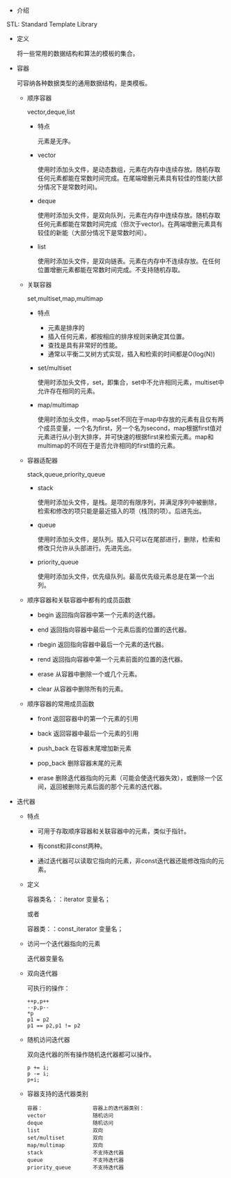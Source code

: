 *  介绍

  STL: Standard Template Library

* 定义

  将一些常用的数据结构和算法的模板的集合。

* 容器

  可容纳各种数据类型的通用数据结构，是类模板。

  * 顺序容器

    vector,deque,list

    * 特点

      元素是无序。

    * vector

      使用时添加头文件<vector>，是动态数组，元素在内存中连续存放。随机存取任何元素都能在常数时间完成。在尾端增删元素具有较佳的性能(大部分情况下是常数时间)。

    * deque

      使用时添加头文件<deque>，是双向队列，元素在内存中连续存放。随机存取任何元素都能在常数时间完成（但次于vector)。在两端增删元素具有较佳的新能（大部分情况下是常数时间）。

    * list

      使用时添加头文件<list>，是双向链表。元素在内存中不连续存放。在任何位置增删元素都能在常数时间完成。不支持随机存取。

  * 关联容器

    set,multiset,map,multimap
    * 特点

      * 元素是排序的
      * 插入任何元素，都按相应的排序规则来确定其位置。
      * 查找是具有非常好的性能。
      * 通常以平衡二叉树方式实现，插入和检索的时间都是O(log(N))

    * set/multiset

      使用时添加头文件<set>，set，即集合，set中不允许相同元素，multiset中允许存在相同的元素。

    * map/multimap

      使用时添加头文件<map>，map与set不同在于map中存放的元素有且仅有两个成员变量，一个名为first，另一个名为second，map根据first值对元素进行从小到大排序，并可快速的根据first来检索元素。map和multimap的不同在于是否允许相同的first值的元素。

  * 容器适配器

    stack,queue,priority_queue

    * stack

      使用时添加头文件<stack>，是栈。是项的有限序列，并满足序列中被删除，检索和修改的项只能是最近插入的项（栈顶的项）。后进先出。

    * queue

      使用时添加头文件<queue>，是队列。插入只可以在尾部进行，删除，检索和修改只允许从头部进行。先进先出。

    * priority_queue

      使用时添加头文件<queue>，优先级队列。最高优先级元素总是在第一个出列。

      

  * 顺序容器和关联容器中都有的成员函数

    * begin  返回指向容器中第一个元素的迭代器。

    * end     返回指向容器中最后一个元素后面的位置的迭代器。

    * rbegin 返回指向容器中最后一个元素的迭代器。

    * rend    返回指向容器中第一个元素前面的位置的迭代器。

    * erase   从容器中删除一个或几个元素。

    * clear    从容器中删除所有的元素。

  * 顺序容器的常用成员函数
    * front            返回容器中的第一个元素的引用

    * back            返回容器中最后一个元素的引用

    * push_back  在容器末尾增加新元素

    * pop_back    删除容器末尾的元素

    * erase           删除迭代器指向的元素（可能会使迭代器失效），或删除一个区间，返回被删除元素后面的那个元素的迭代器。

* 迭代器

  * 特点

    * 可用于存取顺序容器和关联容器中的元素，类似于指针。

    * 有const和非const两种。

    * 通过迭代器可以读取它指向的元素，非const迭代器还能修改指向的元素。

  * 定义

    容器类名：：iterator 变量名；

    或者

    容器类：：const_iterator 变量名；

  * 访问一个迭代器指向的元素

    迭代器变量名

  * 双向迭代器

    可执行的操作：

    ```
    ++p,p++ 
    --p,p-- 
    *p 
    p1 = p2 
    p1 == p2,p1 != p2 
    ```

  * 随机访问迭代器

    双向迭代器的所有操作随机迭代器都可以操作。

    ```
    p += i; 
    p -= i; 
    p+i; 
    ```

  * 容器支持的迭代器类别

    ```
    容器：                容器上的迭代器类别： 
    vector               随机访问 
    deque                随机访问 
    list                 双向 
    set/multiset         双向
    map/multimap         双向 
    stack                不支持迭代器 
    queue                不支持迭代器 
    priority_queue       不支持迭代器 
    ```